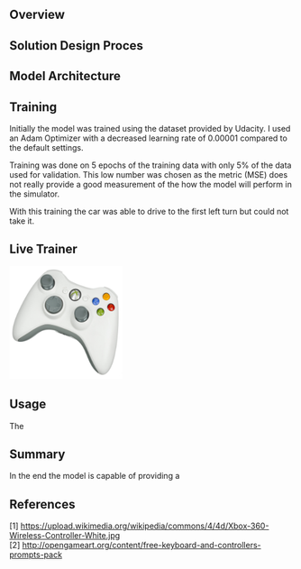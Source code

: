 Overview
--------




Solution Design Proces
----------------------



Model Architecture
------------------



Training
--------

Initially the model was trained using the dataset provided by Udacity.
I used an Adam Optimizer with a decreased learning rate of 0.00001
compared to the default settings.

Training was done on 5 epochs of the training data with only 5% of the
data used for validation. This low number was chosen as the metric (MSE)
does not really provide a good measurement of the how the model will
perform in the simulator.

With this training the car was able to drive to the first left turn but
could not take it.

Live Trainer
------------

<img src="img/controller.jpg" width="200" height="200" />



Usage
-----

The

Summary
-------

In the end the model is capable of providing a

References
----------

[1] https://upload.wikimedia.org/wikipedia/commons/4/4d/Xbox-360-Wireless-Controller-White.jpg <br />
[2] http://opengameart.org/content/free-keyboard-and-controllers-prompts-pack <br />